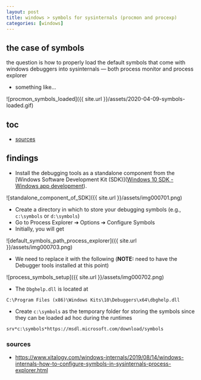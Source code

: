 ```yaml
---
layout: post
title: windows > symbols for sysinternals (procmon and procexp)
categories: [windows]
---
```

## the case	of symbols
the question is how to properly load the default symbols that come with windows debuggers into sysinternals — both process monitor and process explorer

* something like...

![procmon_symbols_loaded]({{ site.url }}/assets/2020-04-09-symbols-loaded.gif)


## toc
<!-- TOC -->

- [sources](#sources)

<!-- /TOC -->

## findings
* Install the debugging tools as a standalone component from the [Windows Software Development Kit (SDK)]([Windows 10 SDK - Windows app development](https://developer.microsoft.com/en-us/windows/downloads/windows-10-sdk/)).

![standalone_component_of_SDK]({{ site.url }}/assets/img000701.png)

* Create a directory in which to store your debugging symbols (e.g., `c:\symbols` or `d:\symbols`)
* Go to Process Explorer ➔ Options ➔ Configure Symbols
* Initially, you will get

![default_symbols_path_process_explorer]({{ site.url }}/assets/img000703.png)

* We need to replace it with the following (**NOTE:** need to have the Debugger tools installed at this point)

![process_symbols_setup]({{ site.url }}/assets/img000702.png)

* The `Dbghelp.dll` is located at

```
C:\Program Files (x86)\Windows Kits\10\Debuggers\x64\dbghelp.dll
```

* Create `c:\symbols` as the temporary folder for storing the symbols since they can be loaded ad hoc during the runtimes

```
srv*c:\symbols*https://msdl.microsoft.com/download/symbols
```

### sources
* <https://www.xitalogy.com/windows-internals/2019/08/14/windows-internals-how-to-configure-symbols-in-sysinternals-process-explorer.html>